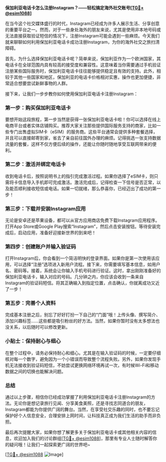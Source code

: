**保加利亚电话卡怎么注册Instagram？——轻松搞定海外社交账号[[TG💪+ @esim1088](https://t.me/s/esim1088)]**

在当今这个社交媒体盛行的时代，Instagram已经成为许多人展示生活、分享创意的重要平台之一。然而，对于一些身处海外的朋友来说，尤其是使用非本地号码或无法直接获取验证短信的情况下，注册Instagram可能会遇到一些麻烦。今天我们就来聊聊如何利用保加利亚电话卡成功注册Instagram，为你的海外社交之旅扫清障碍。

首先，为什么选择保加利亚电话卡呢？简单来说，保加利亚作为一个欧洲国家，其电话卡在全球范围内具有较高的接受度和兼容性。这意味着当你需要通过手机验证注册某些国际服务时，保加利亚电话卡往往能够提供稳定且有效的支持。此外，相较于其他一些国家和地区，保加利亚的电话卡价格相对实惠，操作也更加便捷，非常适合想要尝试新鲜事物的人群。

接下来，让我们一步步教你如何使用保加利亚电话卡注册Instagram：

### 第一步：购买保加利亚电话卡

要想开始这段旅程，第一步当然是获得一张保加利亚电话卡啦！你可以选择在线上电商平台或者实体店铺购买。推荐大家关注那些提供国际服务支持的商家，比如一些专门出售虚拟SIM卡（eSIM）的服务商。这些平台通常会提供多种套餐选择，并且可以直接邮寄到家，省去了亲自前往国外办理的麻烦。记得挑选一张支持数据流量的套餐，这样不仅方便后续的操作，还能让你随时随地享受互联网带来的便利。

### 第二步：激活并绑定电话卡

收到电话卡后，按照说明书上的指引完成激活过程。如果你选择了eSIM卡，则只需将卡信息导入手机即可完成激活。激活完成后，记得检查一下信号是否正常，以及能否顺利接收短信或电话。如果一切就绪，那么恭喜你，已经迈出了成功的第一步！

### 第三步：下载并安装Instagram应用

无论是安卓还是苹果设备，都可以从官方应用商店免费下载Instagram应用程序。打开App Store或Google Play搜索“Instagram”，然后点击安装按钮。等待安装完成后，启动应用，准备好迎接新世界的到来吧！

### 第四步：创建账户并输入验证码

打开Instagram后，你会看到一个简洁明快的登录界面。如果你是第一次使用该应用，可以选择“注册”选项进入新用户流程。接下来，你需要填写基本信息，如用户名、密码等。接着，系统会让你输入手机号码进行验证。这时，拿出刚刚准备好的保加利亚电话卡，输入对应的号码。几分钟之内，你应该会收到一条来自Instagram的验证码短信。将其正确输入到指定位置，点击确认，你就离成功又近了一步！

### 第五步：完善个人资料

完成基本注册之后，别忘了好好打扮一下自己的“门面”哦！上传头像、撰写简介、添加兴趣标签……这些都是吸引粉丝的好方法。当然，如果你暂时没有太多想法也没关系，以后随时可以修改更新。

### 小贴士：保持耐心与细心

在整个过程中，请务必保持耐心和细心。尤其是在输入验证码的时候，一定要仔细核对每一个数字，避免因为一个小错误而导致整个流程失败。另外，如果你发现手机无法接收到验证码短信，不妨尝试更换网络环境再试一次，有时候Wi-Fi和移动数据之间的切换也能解决问题。

### 总结

通过以上步骤，相信你已经成功掌握了利用保加利亚电话卡注册Instagram的方法。无论你是想记录旅行见闻、分享美食美照，还是寻找志同道合的朋友，Instagram都能为你提供广阔的舞台。当然，在享受社交乐趣的同时，也不要忘记保护好个人信息安全，合理安排上网时间，让科技真正成为我们生活的助手而非负担。

最后再次提醒大家，如果你想了解更多关于保加利亚电话卡或其他相关内容的信息，欢迎加入我们的讨论群组[[TG💪+ @esim1088](https://t.me/s/esim1088)]，那里有专业人士随时解答你的疑问哦！让我们一起探索更广阔的世界吧~

[[TG💪+ @esim1088](https://t.me/s/esim1088) ![Image](https://i.postimg.cc/4NQfJmqS/Snipaste-2025-05-13-00-14-12.png)]